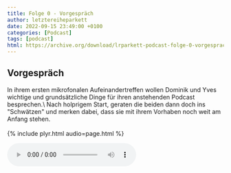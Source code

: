 ```yaml
---
title: Folge 0 - Vorgespräch
author: letztereiheparkett
date: 2022-09-15 23:49:00 +0100
categories: [Podcast]
tags: [podcast]
html: https://archive.org/download/lrparkett-podcast-folge-0-vorgesprach/LRParkett%20Podcast%20Folge%200%20-%20Vorgespr%C3%A4ch.mp3
---
```


## Vorgespräch

In ihrem ersten mikrofonalen Aufeinandertreffen wollen Dominik und Yves wichtige und grundsätzliche Dinge für ihren anstehenden Podcast besprechen.\\
Nach holprigem Start, geraten die beiden dann doch ins "Schwätzen" und merken dabei, dass sie mit ihrem Vorhaben noch weit am Anfang stehen.
<br>
<br>
{% include plyr.html audio=page.html %}

 <audio controls>
  <source src="https://archive.org/download/lrparkett-podcast-folge-0-vorgesprach/LRParkett%20Podcast%20Folge%200%20-%20Vorgespr%C3%A4ch.mp3" type="audio/mpeg">
</audio> 
